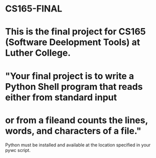 # CS165-FINAL
# This is the final project for CS165 (Software Deelopment Tools) at Luther College. 
# "Your final project is to write a Python Shell program that reads either from standard input
# or from a fileand counts the lines, words, and characters of a file."

Python must be installed and available at the location specified in your pywc script.

